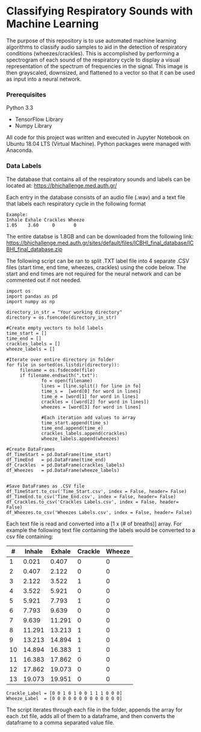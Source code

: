# Classifying Respiratory Sounds with Machine Learning

The purpose of this repository is to use automated machine learning algorithms to classify audio samples to aid in the detection of respiratory conditions (wheezes/crackles). This is accomplished by performing a spectrogram of each sound of the respiratory cycle to display a visual representation of the spectrum of frequencies in the signal. This image is then grayscaled, downsized, and flattened to a vector so that it can be used as input into a neural network.

### Prerequisites

Python 3.3
 - TensorFlow Library
 - Numpy Library

All code for this project was written and executed in Jupyter Notebook on Ubuntu 18.04 LTS (Virtual Machine). Python packages were managed with Anaconda. 

### Data Labels

The database that contains all of the respiratory sounds and labels can be located at: https://bhichallenge.med.auth.gr/

Each entry in the database consists of an audio file (.wav) and a text file that labels each respiratory cycle in the following format

```
Example:
Inhale Exhale Crackles Wheeze
1.05    3.60     0       0
```

The entire databse is 1.8GB and can be downloaded from the following link: https://bhichallenge.med.auth.gr/sites/default/files/ICBHI_final_database/ICBHI_final_database.zip

The following script can be ran to split .TXT label file into 4 separate .CSV files (start time, end time, wheezes, crackles) using the code below.  The start and end times are not required for the neural network and can be commented out if not needed.

```
import os
import pandas as pd
import numpy as np

directory_in_str = "Your working directory"
directory = os.fsencode(directory_in_str)

#Create empty vectors to hold labels
time_start = []
time_end = []
crackles_labels = []
wheeze_labels = []

#Iterate over entire directory in folder
for file in sorted(os.listdir(directory)):
     filename = os.fsdecode(file)
     if filename.endswith(".txt"):
             fo = open(filename)
             lines = [line.split() for line in fo]
             time_s =  [word[0] for word in lines]
             time_e = [word[1] for word in lines]
             crackles = ([word[2] for word in lines])
             wheezes = [word[3] for word in lines]
             
             #Each iteration add values to array   
             time_start.append(time_s)
             time_end.append(time_e)
             crackles_labels.append(crackles)
             wheeze_labels.append(wheezes)

#Create DataFrames                 
df_TimeStart = pd.DataFrame(time_start)             
df_TimeEnd   = pd.DataFrame(time_end)
df_Crackles  = pd.DataFrame(crackles_labels)    
df_Wheezes   = pd.DataFrame(wheeze_labels)


#Save DataFrames as .CSV file
df_TimeStart.to_csv('Time_Start.csv', index = False, header= False)
df_TimeEnd.to_csv('Time_End.csv', index = False, header= False)
df_Crackles.to_csv('Crackles Labels.csv', index = False, header= False)
df_Wheezes.to_csv('Wheezes Labels.csv', index = False, header= False)
```

Each text file is read and converted into a [1 x (# of breaths)] array. For example the following text file containing the labels would be converted to a csv file containing:

| #  | Inhale | Exhale | Crackle | Wheeze |
| ---|--------| ------ | --------|------- |
|1   |  0.021 | 0.407  |	    0   |	      0| 
|2   |0.407   |	  2.122	|    0   |	      0|
|3   |2.122   |	  3.522	|    1   |	      0|
|4   |3.522   |	  5.921	|    0   |	      0|
|5   |5.921   |	  7.793	|    1   |	      0|
|6   |7.793   |	  9.639	|    0   |	      0|
|7   |9.639   |	  11.291|	   0   |	      0|
|8   |11.291  |	 13.213|	   1    |       0|
|9   |13.213  |	 14.894|	   1    |	      0|
|10  |14.894  |	 16.383|	   1    |	      0|
|11  |16.383  |	 17.862|	   0    |	      0|
|12  |17.862  |	 19.073|	   0    |	      0|
|13  |19.073  |	 19.951|	   0    |	      0|

```
Crackle_Label = [0 0 1 0 1 0 0 1 1 1 0 0 0] 
Wheeze_Label  = [0 0 0 0 0 0 0 0 0 0 0 0 0]
```

The script iterates through each file in the folder, appends the array for each .txt file, adds all of them to a dataframe, and then converts the dataframe to a comma separated value file.
